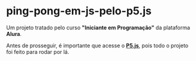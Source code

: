# ping-pong-em-js-pelo-p5.js
Um projeto tratado pelo curso **"Iniciante em Programação"** da plataforma **Alura**.

Antes de prosseguir, é importante que acesse o **[P5.js](https://editor.p5js.org/gamerforeverr/full/t8HW3lXZF)**, pois todo o projeto foi feito para rodar por lá.